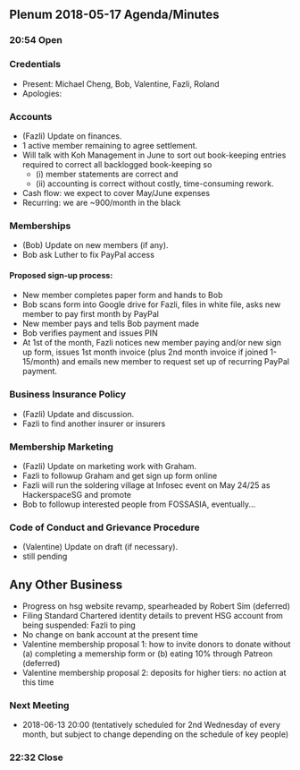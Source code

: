 ## Plenum 2018-05-17 Agenda/Minutes

### 20:54 Open

### Credentials
- Present: Michael Cheng, Bob, Valentine, Fazli, Roland
- Apologies:

### Accounts
- (Fazli) Update on finances.
- 1 active member remaining to agree settlement.
- Will talk with Koh Management in June to sort out book-keeping entries required to correct all backlogged book-keeping so
  - (i) member statements are correct and
  - (ii) accounting is correct without costly, time-consuming rework.
- Cash flow: we expect to cover May/June expenses
- Recurring: we are ~900/month in the black

### Memberships
- (Bob) Update on new members (if any).
- Bob ask Luther to fix PayPal access

#### Proposed sign-up process:
- New member completes paper form and hands to Bob
- Bob scans form into Google drive for Fazli, files in white file, asks new member to pay first month by PayPal
- New member pays and tells Bob payment made
- Bob verifies payment and issues PIN
- At 1st of the month, Fazli notices new member paying and/or new sign up form, issues 1st month invoice (plus 2nd month invoice if joined 1-15/month) and emails new member to request set up of recurring PayPal payment.

### Business Insurance Policy
- (Fazli) Update and discussion.
- Fazli to find another insurer or insurers

### Membership Marketing
- (Fazli) Update on marketing work with Graham.
- Fazli to followup Graham and get sign up form online
- Fazli will run the soldering village at Infosec event on May 24/25 as HackerspaceSG and promote
- Bob to followup interested people from FOSSASIA, eventually...

### Code of Conduct and Grievance Procedure
- (Valentine) Update on draft (if necessary).
- still pending

## Any Other Business
- Progress on hsg website revamp, spearheaded by Robert Sim (deferred)
- Filing Standard Chartered identity details to prevent HSG account from being suspended: Fazli to ping
- No change on bank account at the present time
- Valentine membership proposal 1: how to invite donors to donate without (a) completing a memership form or (b) eating 10% through Patreon (deferred)
- Valentine membership proposal 2: deposits for higher tiers: no action at this time

### Next Meeting
- 2018-06-13 20:00 (tentatively scheduled for 2nd Wednesday of every month, but subject to change depending on the schedule of key people)

### 22:32 Close
